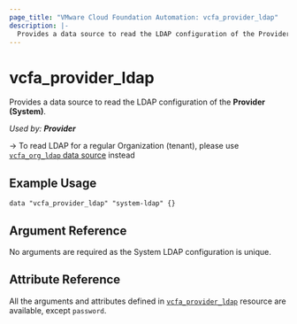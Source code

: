 ```yaml
---
page_title: "VMware Cloud Foundation Automation: vcfa_provider_ldap"
description: |-
  Provides a data source to read the LDAP configuration of the Provider (System).
---
```


# vcfa_provider_ldap

Provides a data source to read the LDAP configuration of the **Provider (System)**.

_Used by: **Provider**_

-> To read LDAP for a regular Organization (tenant), please use [`vcfa_org_ldap` data source](/providers/vmware/vcfa/latest/docs/data-sources/org_ldap) instead

## Example Usage

```hcl
data "vcfa_provider_ldap" "system-ldap" {}
```

## Argument Reference

No arguments are required as the System LDAP configuration is unique.

## Attribute Reference

All the arguments and attributes defined in
[`vcfa_provider_ldap`](/providers/vmware/vcfa/latest/docs/resources/provider_ldap) resource are available, except `password`.
